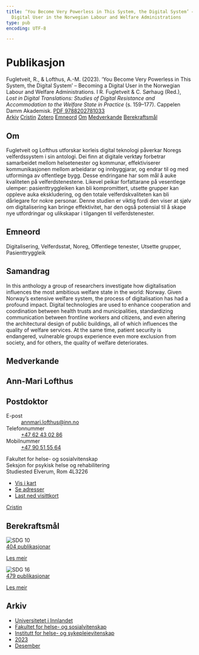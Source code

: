 ```yaml
---
title: ‘You Become Very Powerless in This System, the Digital System’ – Becoming a
  Digital User in the Norwegian Labour and Welfare Administrations
type: pub
encoding: UTF-8

---
```

<h1>Publikasjon</h1>
<article id="csl-bib-container-FN3Y3RCY" class="csl-bib-container">
  <div class="csl-bib-body"> <div class="csl-entry">Fugletveit, R., &#38; Lofthus, A.-M. (2023). ‘You Become Very Powerless in This System, the Digital System’ – Becoming a Digital User in the Norwegian Labour and Welfare Administrations. I R. Fugletveit &#38; C. Sørhaug (Red.), <i>Lost in Digital Translations: Studies of Digital Resistance and Accommodation to the Welfare State in Practice</i> (s. 159–177). Cappelen Damm Akademisk. <a href="https://doi.org/PDF 9788202781033">PDF 9788202781033</a></div> </div>
  <div class="csl-bib-buttons">
    <a href="#taxonomy-article-FN3Y3RCY" alt="archive" class="csl-bib-button">Arkiv</a>
    <a href="https://app.cristin.no/results/show.jsf?id=2217231" alt="Cristin" class="csl-bib-button">Cristin</a>
    <a href="http://zotero.org/groups/5881554/items/FN3Y3RCY" alt="Zotero" class="csl-bib-button">Zotero</a>
    <a href="#keywords-article-FN3Y3RCY" alt="keywords" class="csl-bib-button">Emneord</a>
    <a href="#about-article-FN3Y3RCY" alt="about_pub" class="csl-bib-button">Om</a>
    <a href="#contributors-article-FN3Y3RCY" alt="contributors" class="csl-bib-button">Medverkande</a>
    <a href="#sdg-article-FN3Y3RCY" alt="sdg" class="csl-bib-button">Berekraftsmål</a>
  </div>
  <div id="csl-bib-meta-container-FN3Y3RCY"></div>
</article>
<div id="csl-bib-meta-FN3Y3RCY" class="csl-bib-meta">
  <article id="about-article-FN3Y3RCY" class="about_pub-article">
    <h1>Om</h1>
    Fugletveit og Lofthus utforskar korleis digital teknologi påverkar Noregs velferdssystem i sin antologi. Dei finn at digitale verktøy forbetrar samarbeidet mellom helsetenester og kommunar, effektiviserer kommunikasjonen mellom arbeidarar og innbyggjarar, og endrar til og med utforminga av offentlege bygg. Desse endringane har som mål å auke kvaliteten på velferdstenestene. Likevel peikar forfattarane på vesentlege ulemper: pasienttryggleiken kan bli kompromittert, utsette grupper kan oppleve auka ekskludering, og den totale velferdskvaliteten kan bli dårlegare for nokre personar. Denne studien er viktig fordi den viser at sjølv om digitalisering kan bringe effektivitet, har den også potensial til å skape nye utfordringar og ulikskapar i tilgangen til velferdstenester.
  </article>
  <article id="keywords-article-FN3Y3RCY" class="keywords-article">
    <h1>Emneord</h1>
    Digitalisering, Velferdsstat, Noreg, Offentlege tenester, Utsette grupper, Pasienttryggleik
  </article>
  <article id="abstract-article-FN3Y3RCY" class="abstract-article">
    <h1>Samandrag</h1>
    In this anthology a group of researchers investigate how digitalisation influences the most ambitious welfare state in the world: Norway. Given Norway’s extensive welfare system, the process of digitalisation has had a profound impact. Digital technologies are used to enhance cooperation and coordination between health trusts and municipalities, standardizing communication between frontline workers and citizens, and even altering the architectural design of public buildings, all of which influences the quality of welfare services. At the same time, patient security is endangered, vulnerable groups experience even more exclusion from society, and for others, the quality of welfare deteriorates.
  </article>
  <article id="contributors-article-FN3Y3RCY" class="contributors-article">
    <h1>Medverkande</h1>
    <div class="personas"> <div class="vrtx-hinn-person-card"> <div class="photo"> <i class="lar la-user-circle missing-person"></i> </div> <div class="info"> <hgroup><h1>Ann-Mari Lofthus</h1> <h2>Postdoktor</h2> </hgroup><dl> <dt>E-post</dt> <dd> <a href="mailto:annmari.lofthus@inn.no">annmari.lofthus@inn.no</a> </dd> <dt>Telefonnummer</dt> <dd><a href="tel:+4762430286"> +47 62 43 02 86 </a></dd> <dt>Mobilnummer</dt> <dd><a href="tel:+4790515564"> +47 90 51 55 64 </a></dd> </dl> <p> Fakultet for helse- og sosialvitenskap<br> Seksjon for psykisk helse og rehabilitering<br> Studiested Elverum, Rom 4L3226 </p> <ul class="vrtx-hinn-links"> <li><a href="https://www.google.com/maps?q=60.88177,11.53669">Vis i kart</a></li> <li><a href="https://www.inn.no/finn-en-ansatt/annmari-lofthus.html#vrtx-hinn-addresses">Se adresser</a></li> <li><a href="https://www.inn.no/finn-en-ansatt/annmari-lofthus.html?vrtx=vcf">Last ned visittkort</a></li> </ul> </div> </div> <a href="https://app.cristin.no/persons/show.jsf?id=425576" alt="Cristin URL" class="personas-cristin">Cristin</a> </div>
  </article>
  <article id="sdg-article-FN3Y3RCY" class="sdg-article">
    <h1>Berekraftsmål</h1>
    <div class="sdg-container"><div id="sdg10" class="sdg">
        <img src="{{< params subfolder >}}images/sdg/sdg10_nn.png" class="image" alt="SDG 10">
        <div class="sdg-overlay">
          <a href="/nn/archive/?key=?sdg=10#archive" class="sdg-publication-count"><span>404</span> publikasjonar</a>
          <p><a href="https://fn.no/om-fn/fns-baerekraftsmaal/mindre-ulikhet?lang=nno-NO" class="sdg-read-more">Les meir</a></p>
        </div>
      </div> <div id="sdg16" class="sdg">
        <img src="{{< params subfolder >}}images/sdg/sdg16_nn.png" class="image" alt="SDG 16">
        <div class="sdg-overlay">
          <a href="/nn/archive/?key=?sdg=16#archive" class="sdg-publication-count"><span>479</span> publikasjonar</a>
          <p><a href="https://fn.no/om-fn/fns-baerekraftsmaal/fred-rettferdighet-og-velfungerende-institusjoner?lang=nno-NO" class="sdg-read-more">Les meir</a></p>
        </div>
      </div></div>
  </article>
  <article id="taxonomy-article-FN3Y3RCY" class="taxonomy-article">
    <h1>Arkiv</h1>
    <ul>
      <li>
        <a href="/nn/archive/?key=3DCRN523">Universitetet i Innlandet</a>
      </li>
      <li>
        <a href="/nn/archive/?key=IDKFS3MX">Fakultet for helse- og sosialvitenskap</a>
      </li>
      <li>
        <a href="/nn/archive/?key=GTV4ECMZ">Institutt for helse- og sykepleievitenskap</a>
      </li>
      <li>
        <a href="/nn/archive/?key=RX9SDGSP">2023</a>
      </li>
      <li>
        <a href="/nn/archive/?key=FASFC5G5">Desember</a>
      </li>
    </ul>
  </article>
</div>
